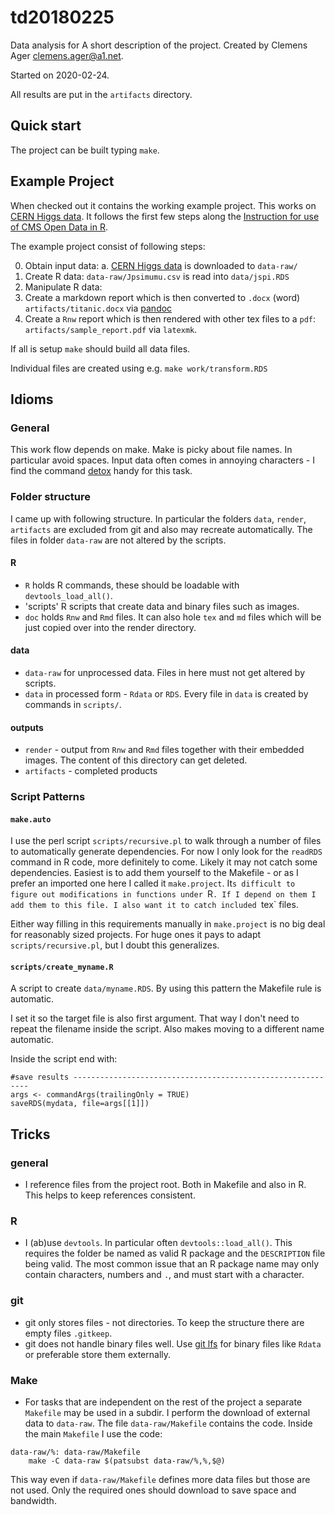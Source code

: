 # td20180225

Data analysis for A short description of the project.
Created by Clemens Ager clemens.ager@a1.net.

Started on 2020-02-24. 

All results are put in the `artifacts` directory.

## Quick start 

The project can be built typing `make`.


## Example Project
When checked out it contains the working example project. 
This works on [CERN Higgs data](http://opendata.cern.ch/record/300).
It follows the first few steps along the [Instruction for use of CMS Open Data in R](http://opendata.cern.ch/record/5102).


The example project consist of following steps:

0. Obtain input data:
 a. [CERN Higgs data](http://opendata.cern.ch/record/300) is downloaded to `data-raw/`
1. Create R data: `data-raw/Jpsimumu.csv` is read into `data/jspi.RDS`
2. Manipulate R data: 
3. Create a markdown report which is then converted to `.docx` (word)
   `artifacts/titanic.docx` via [pandoc](https://pandoc.org/)
4. Create a `Rnw` report which is then rendered with other tex files to
   a `pdf`: `artifacts/sample_report.pdf` via `latexmk`.

If all is setup `make` should build all data files.

Individual files are created using e.g. `make work/transform.RDS`
## Idioms

### General

This work flow depends on make.
Make is picky about file names. In particular avoid spaces. 
Input data often comes in annoying characters - I find the command [detox](https://linux.die.net/man/1/detox) handy for this task.

### Folder structure

I came up with following structure. 
In particular the folders `data`, `render`, `artifacts` are excluded from git and also may recreate automatically.
The files in folder `data-raw` are not altered by the scripts.

#### R
- `R` holds R commands, these should be loadable with `devtools_load_all()`.
- 'scripts' R scripts that create data and binary files such as images.
- `doc` holds `Rnw` and `Rmd` files. It can also hole `tex` and `md` files which will be just copied over into the render directory.

#### data
- `data-raw` for unprocessed data. Files in here must not get altered by scripts.
- `data` in processed form - `Rdata` or `RDS`. Every file in `data` is created by commands in `scripts/`.

#### outputs
- `render` - output from `Rnw` and `Rmd` files together with their embedded images.  The content of this directory can get deleted.
- `artifacts` - completed products

### Script Patterns

#### `make.auto`

I use the perl script `scripts/recursive.pl` to walk through a number of files to automatically generate dependencies.
For now I only look for the `readRDS` command in R code, more definitely to come. 
Likely it may not catch some dependencies. Easiest is to add them yourself to the Makefile - or as I prefer an imported one here I called it `make.project`.
It`s difficult to figure out modifications in functions under `R`. If I depend on them I add them to this file.
I also want it to catch included `tex` files. 

Either way filling in this requirements manually in `make.project` is no big deal for reasonably sized projects.
For huge ones it pays to adapt `scripts/recursive.pl`, but I doubt this generalizes.

#### `scripts/create_myname.R`
A script to create `data/myname.RDS`.
By using this pattern the Makefile rule is automatic.

I set it so the target file is also first argument. 
That way I don't need to repeat the filename inside the script. 
Also makes moving to a different name automatic.

Inside the script end with:
```{r}
#save results ------------------------------------------------------------
args <- commandArgs(trailingOnly = TRUE)
saveRDS(mydata, file=args[[1]])
```




## Tricks

### general

- I reference files from the project root. Both in Makefile and also in R. This helps to keep references consistent.

### R

- I (ab)use `devtools`.  In particular often `devtools::load_all()`.  This requires the folder be named as valid R package and the `DESCRIPTION` file being valid.  The most common issue that an R package name may only contain characters, numbers and `.`, and must start with a character.


### git

- git only stores files - not directories. To keep the structure there are empty files `.gitkeep`.
- git does not handle binary files well. Use [git lfs](https://git-lfs.github.com/) for binary files like `Rdata` or preferable store them externally.


### Make

- For tasks that are independent on the rest of the project a separate `Makefile` may be used in a subdir. I perform the download of external data to `data-raw`. The file `data-raw/Makefile` contains the code. 
Inside the main `Makefile` I use the code:

```
data-raw/%: data-raw/Makefile
	make -C data-raw $(patsubst data-raw/%,%,$@)
```

This way even if `data-raw/Makefile` defines more data files but those are not used. 
Only the required ones should download to save space and bandwidth.
